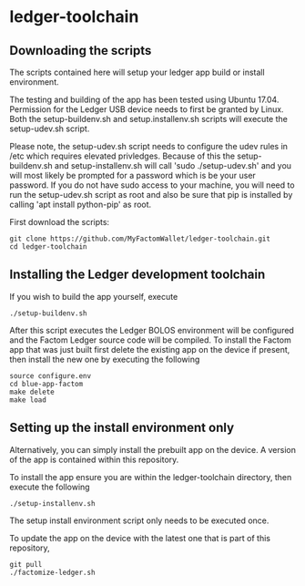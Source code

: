 # ledger-toolchain

## Downloading the scripts

The scripts contained here will setup your ledger app build or install environment.


The testing and building of the app has been tested using Ubuntu 17.04.  Permission for the Ledger USB device needs to first be granted by Linux.  Both the setup-buildenv.sh and setup.installenv.sh scripts will execute the setup-udev.sh script.

Please note, the setup-udev.sh script needs to configure the udev rules in /etc which requires elevated privledges.  Because of this the setup-buildenv.sh and setup-installenv.sh will call 'sudo ./setup-udev.sh' and you will most likely be prompted for a password which is be your user password.  If you do not have sudo access to your machine, you will need to run the setup-udev.sh script as root and also be sure that pip is installed by calling 'apt install python-pip' as root.

First download the scripts:

```
git clone https://github.com/MyFactomWallet/ledger-toolchain.git
cd ledger-toolchain
```

## Installing the Ledger development toolchain

If you wish to build the app yourself, execute

```
./setup-buildenv.sh
```

After this script executes the Ledger BOLOS environment will be configured and the Factom Ledger source code will be compiled.  To install the Factom app that was just built first delete the existing app on the device if present, then install the new one by executing the following

```
source configure.env
cd blue-app-factom
make delete
make load
```

## Setting up the install environment only

Alternatively, you can simply install the prebuilt app on the device.  A version of the app is contained within this repository.

To install the app ensure you are within the ledger-toolchain directory, then execute the following

```
./setup-installenv.sh
```

The setup install environment script only needs to be executed once.  

To update the app on the device with the latest one that is part of this repository,

```
git pull
./factomize-ledger.sh
```


